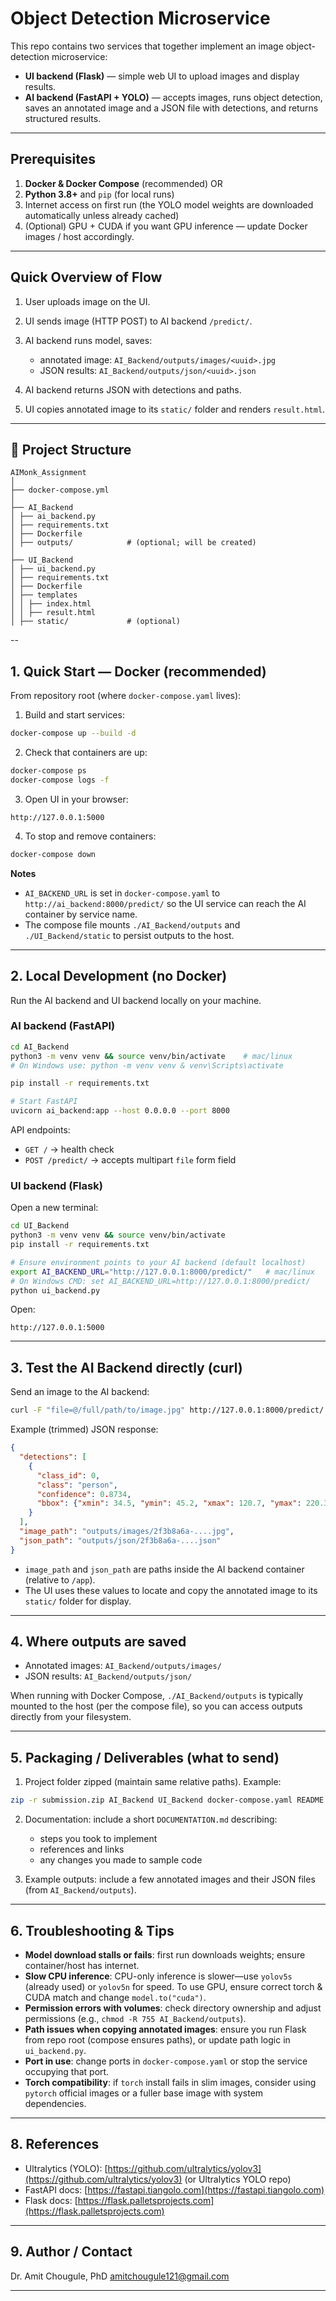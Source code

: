 
# Object Detection Microservice

This repo contains two services that together implement an image object-detection microservice:

* **UI backend (Flask)** — simple web UI to upload images and display results.
* **AI backend (FastAPI + YOLO)** — accepts images, runs object detection, saves an annotated image and a JSON file with detections, and returns structured results.

---

## Prerequisites

1. **Docker & Docker Compose** (recommended) OR
2. **Python 3.8+** and `pip` (for local runs)
3. Internet access on first run (the YOLO model weights are downloaded automatically unless already cached)
4. (Optional) GPU + CUDA if you want GPU inference — update Docker images / host accordingly.

---

## Quick Overview of Flow

1. User uploads image on the UI.
2. UI sends image (HTTP POST) to AI backend `/predict/`.
3. AI backend runs model, saves:

   * annotated image: `AI_Backend/outputs/images/<uuid>.jpg`
   * JSON results: `AI_Backend/outputs/json/<uuid>.json`
4. AI backend returns JSON with detections and paths.
5. UI copies annotated image to its `static/` folder and renders `result.html`.

---




## 📂 Project Structure
```
AIMonk_Assignment
│
├── docker-compose.yml
│
├── AI_Backend
│ ├── ai_backend.py
│ ├── requirements.txt
│ ├── Dockerfile
│ ├── outputs/            # (optional; will be created)
│
├── UI_Backend
│ ├── ui_backend.py
│ ├── requirements.txt
│ ├── Dockerfile
│ ├── templates
│ │ ├── index.html
│ │ ├── result.html
│ ├── static/             # (optional)

```

--

## 1. Quick Start — Docker (recommended)

From repository root (where `docker-compose.yaml` lives):

1. Build and start services:

```bash
docker-compose up --build -d
```

2. Check that containers are up:

```bash
docker-compose ps
docker-compose logs -f
```

3. Open UI in your browser:

```
http://127.0.0.1:5000
```

4. To stop and remove containers:

```bash
docker-compose down
```

**Notes**

* `AI_BACKEND_URL` is set in `docker-compose.yaml` to `http://ai_backend:8000/predict/` so the UI service can reach the AI container by service name.
* The compose file mounts `./AI_Backend/outputs` and `./UI_Backend/static` to persist outputs to the host.

---

## 2. Local Development (no Docker)

Run the AI backend and UI backend locally on your machine.

### AI backend (FastAPI)

```bash
cd AI_Backend
python3 -m venv venv && source venv/bin/activate    # mac/linux
# On Windows use: python -m venv venv & venv\Scripts\activate

pip install -r requirements.txt

# Start FastAPI
uvicorn ai_backend:app --host 0.0.0.0 --port 8000
```

API endpoints:

* `GET /` → health check
* `POST /predict/` → accepts multipart `file` form field

### UI backend (Flask)

Open a new terminal:

```bash
cd UI_Backend
python3 -m venv venv && source venv/bin/activate
pip install -r requirements.txt

# Ensure environment points to your AI backend (default localhost)
export AI_BACKEND_URL="http://127.0.0.1:8000/predict/"   # mac/linux
# On Windows CMD: set AI_BACKEND_URL=http://127.0.0.1:8000/predict/
python ui_backend.py
```

Open:

```
http://127.0.0.1:5000
```

---

## 3. Test the AI Backend directly (curl)

Send an image to the AI backend:

```bash
curl -F "file=@/full/path/to/image.jpg" http://127.0.0.1:8000/predict/
```

Example (trimmed) JSON response:

```json
{
  "detections": [
    {
      "class_id": 0,
      "class": "person",
      "confidence": 0.8734,
      "bbox": {"xmin": 34.5, "ymin": 45.2, "xmax": 120.7, "ymax": 220.3}
    }
  ],
  "image_path": "outputs/images/2f3b8a6a-....jpg",
  "json_path": "outputs/json/2f3b8a6a-....json"
}
```

* `image_path` and `json_path` are paths inside the AI backend container (relative to `/app`).
* The UI uses these values to locate and copy the annotated image to its `static/` folder for display.

---

## 4. Where outputs are saved

* Annotated images: `AI_Backend/outputs/images/`
* JSON results: `AI_Backend/outputs/json/`

When running with Docker Compose, `./AI_Backend/outputs` is typically mounted to the host (per the compose file), so you can access outputs directly from your filesystem.

---

## 5. Packaging / Deliverables (what to send)

1. Project folder zipped (maintain same relative paths). Example:

```bash
zip -r submission.zip AI_Backend UI_Backend docker-compose.yaml README.md outputs
```

2. Documentation: include a short `DOCUMENTATION.md` describing:

   * steps you took to implement
   * references and links
   * any changes you made to sample code
3. Example outputs: include a few annotated images and their JSON files (from `AI_Backend/outputs`).

---

## 6. Troubleshooting & Tips

* **Model download stalls or fails**: first run downloads weights; ensure container/host has internet.
* **Slow CPU inference**: CPU-only inference is slower—use `yolov5s` (already used) or `yolov5n` for speed. To use GPU, ensure correct torch & CUDA match and change `model.to("cuda")`.
* **Permission errors with volumes**: check directory ownership and adjust permissions (e.g., `chmod -R 755 AI_Backend/outputs`).
* **Path issues when copying annotated images**: ensure you run Flask from repo root (compose ensures paths), or update path logic in `ui_backend.py`.
* **Port in use**: change ports in `docker-compose.yaml` or stop the service occupying that port.
* **Torch compatibility**: if `torch` install fails in slim images, consider using `pytorch` official images or a fuller base image with system dependencies.

---



## 8. References

* Ultralytics (YOLO): [https://github.com/ultralytics/yolov3](https://github.com/ultralytics/yolov3) (or Ultralytics YOLO repo)
* FastAPI docs: [https://fastapi.tiangolo.com](https://fastapi.tiangolo.com)
* Flask docs: [https://flask.palletsprojects.com](https://flask.palletsprojects.com)

---

## 9. Author / Contact

Dr. Amit Chougule, PhD
[amitchougule121@gmail.com](mailto:amitchougule121@gmail.com)

---


